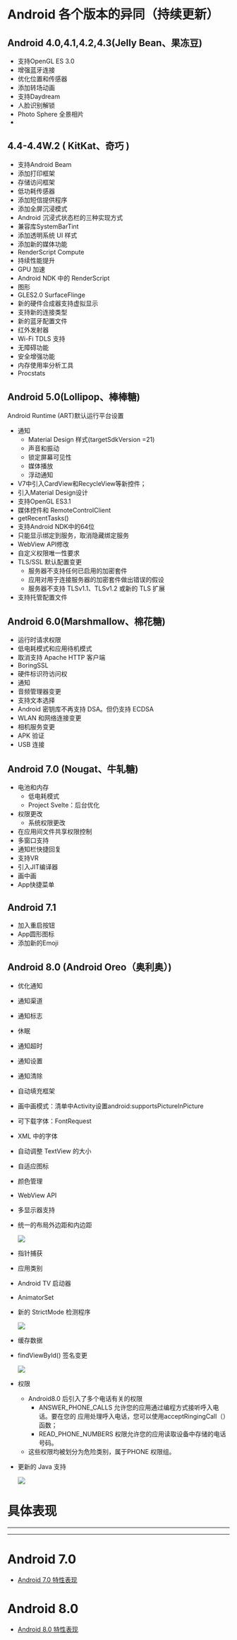 # Android  各个版本的异同（持续更新） 

## Android 4.0,4.1,4.2,4.3(Jelly Bean、果冻豆)

* 支持OpenGL ES 3.0
* 增强蓝牙连接
* 优化位置和传感器
* 添加转场动画
* 支持Daydream
* 人脸识别解锁
* Photo Sphere 全景相片
* 
## 4.4-4.4W.2 ( KitKat、奇巧 )

* 支持Android Beam
* 添加打印框架
* 存储访问框架
* 低功耗传感器
* 添加短信提供程序
* 添加全屏沉浸模式
* Android 沉浸式状态栏的三种实现方式
* 兼容库SystemBarTint
* 添加透明系统 UI 样式
* 添加新的媒体功能
* RenderScript Compute
* 持续性能提升
* GPU 加速
* Android NDK 中的 RenderScript
* 图形
* GLES2.0 SurfaceFlinge
* 新的硬件合成器支持虚拟显示
* 支持新的连接类型
* 新的蓝牙配置文件
* 红外发射器
* Wi-Fi TDLS 支持
* 无障碍功能
* 安全增强功能
* 内存使用率分析工具
* Procstats

## Android 5.0(Lollipop、棒棒糖)
Android Runtime (ART)默认运行平台设置
* 通知
    - Material Design 样式(targetSdkVersion =21)
    - 声音和振动
    - 锁定屏幕可见性
    - 媒体播放
    - 浮动通知
* V7中引入CardView和RecycleView等新控件；
* 引入Material Design设计
* 支持OpenGL ES3.1
* 媒体控件和 RemoteControlClient
* getRecentTasks()
* 支持Android NDK中的64位
* 只能显示绑定到服务，取消隐藏绑定服务
* WebView API修改
* 自定义权限唯一性要求
* TLS/SSL 默认配置变更
    - 服务器不支持任何已启用的加密套件
    - 应用对用于连接服务器的加密套件做出错误的假设
    - 服务器不支持 TLSv1.1、TLSv1.2 或新的 TLS 扩展
* 支持托管配置文件

## Android 6.0(Marshmallow、棉花糖)
* 运行时请求权限
* 低电耗模式和应用待机模式
* 取消支持 Apache HTTP 客户端
* BoringSSL
* 硬件标识符访问权
* 通知
* 音频管理器变更
* 支持文本选择
* Android 密钥库不再支持 DSA。但仍支持 ECDSA
* WLAN 和网络连接变更
* 相机服务变更
* APK 验证
* USB 连接

## Android 7.0 (Nougat、牛轧糖)
* 电池和内存
    - 低电耗模式
    - Project Svelte：后台优化
* 权限更改
    - 系统权限更改
* 在应用间文件共享权限控制
* 多窗口支持
* 通知栏快捷回复
* 支持VR
* 引入JIT编译器
* 画中画
* App快捷菜单

## Android 7.1
* 加入重启按钮
* App圆形图标
* 添加新的Emoji

## Android 8.0  (Android Oreo（奥利奥）)

* 优化通知
* 通知渠道
* 通知标志
* 休眠
* 通知超时
* 通知设置
* 通知清除
* 自动填充框架
* 画中画模式：清单中Activity设置android:supportsPictureInPicture
* 可下载字体：FontRequest
* XML 中的字体
* 自动调整 TextView 的大小
* 自适应图标
* 颜色管理
* WebView API
* 多显示器支持
* 统一的布局外边距和内边距

    ![](https://jayqiu.github.io/blog/2018/04/img/04-11-14-05.png)
* 指针捕获
* 应用类别
* Android TV 启动器
* AnimatorSet
* 新的 StrictMode 检测程序

     ![](https://jayqiu.github.io/blog/2018/04/img/04-11-14-05-1.png)
* 缓存数据
* findViewById() 签名变更

    ![](https://jayqiu.github.io/blog/2018/04/img/04-11-14-05-2.png)
* 权限
    - Android8.0 后引入了多个电话有关的权限
        - ANSWER_PHONE_CALLS 允许您的应用通过编程方式接听呼入电话。要在您的 应用处理呼入电话，您可以使用acceptRingingCall（）函数；
        - READ_PHONE_NUMBERS 权限允许您的应用读取设备中存储的电话号码。
    - 这些权限均被划分为危险类别，属于PHONE 权限组。
* 更新的 Java 支持

    ![](https://jayqiu.github.io/blog/2018/04/img/04-11-14-05-3.png)

# 具体表现

-----------------------------------------------------------------
-----------------------------------------------------------------
# Android 7.0 
*  [Android 7.0 特性表现](https://jayqiu.github.io/blog/2018/04/blog_Android_N)
# Android 8.0 
*  [Android 8.0 特性表现](https://jayqiu.github.io/blog/2018/04/blog_Android_O)






